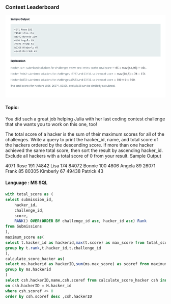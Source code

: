 ### Contest Leaderboard

<img src="../PIc/60.PNG" alt="solution">


#### Topic:
You did such a great job helping Julia with her last coding contest challenge that she wants you to work on this one, too!

The total score of a hacker is the sum of their maximum scores for all of the challenges. Write a query to print the hacker_id, name, and total score of the hackers ordered by the descending score. If more than one hacker achieved the same total score, then sort the result by ascending hacker_id. Exclude all hackers with a total score of 0 from your result.
Sample Output

4071 Rose 191
74842 Lisa 174
84072 Bonnie 100
4806 Angela 89
26071 Frank 85
80305 Kimberly 67
49438 Patrick 43



#### Language : MS SQL
```sql
with total_score as (
select submission_id,
    hacker_id,
    challenge_id,
    score,
    RANK() OVER(ORDER BY challenge_id asc, hacker_id asc) Rank
from Submissions
),
maximum_score as(
select t.hacker_id as hackerid,max(t.score) as max_score from total_score t
group by t.rank,t.hacker_id,t.challenge_id
),
calculate_score_hacker as(
select ms.hackerid as hackerID,sum(ms.max_score) as scoref from maximum_score ms
group by ms.hackerid
)
select csh.hackerID,name,csh.scoref from calculate_score_hacker csh inner join Hackers H
on csh.hackerID = H.hacker_id
where csh.scoref <> 0
order by csh.scoref desc ,csh.hackerID

```
